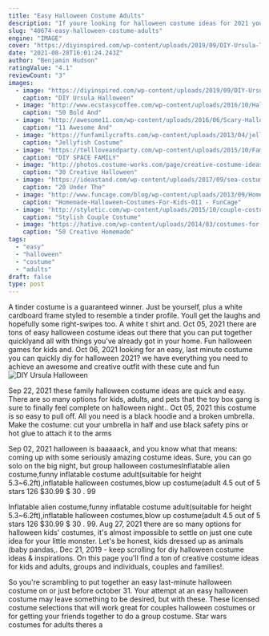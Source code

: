 ```yaml
---
title: "Easy Halloween Costume Adults"
description: "If youre looking for halloween costume ideas for 2021 youve come to the right place! spirit halloween has so many costumes to choose from, and youll be able to find the perfect look. With so"
slug: "40674-easy-halloween-costume-adults"
engine: "IMAGE"
cover: "https://diyinspired.com/wp-content/uploads/2019/09/DIY-Ursula-Tutu.jpg"
date: "2021-08-28T16:01:24.243Z"
author: "Benjamin Hudson"
ratingValue: "4.1"
reviewCount: "3"
images:
  - image: "https://diyinspired.com/wp-content/uploads/2019/09/DIY-Ursula-Tutu.jpg"
    caption: "DIY Ursula Halloween"
  - image: "http://www.ecstasycoffee.com/wp-content/uploads/2016/10/Halloween-group-Emojis-costume.jpg"
    caption: "50 Bold And"
  - image: "http://awesome11.com/wp-content/uploads/2016/06/Scary-Halloween-Costume-Ideas-for-Couples.jpg"
    caption: "11 Awesome And"
  - image: "https://funfamilycrafts.com/wp-content/uploads/2013/04/jellyfish_costume.jpg"
    caption: "Jellyfish Costume"
  - image: "https://tellloveandparty.com/wp-content/uploads/2015/10/Family-Halloween-Costume-ideas-Tell-Love-and-Party.jpg"
    caption: "DIY SPACE FAMILY"
  - image: "http://photos.costume-works.com/page/creative-costume-ideas-for-boys.jpg"
    caption: "30 Creative Halloween"
  - image: "https://ideastand.com/wp-content/uploads/2017/09/sea-costume-diy/12-under-the-sea-costumes-costume-diy.jpg"
    caption: "20 Under The"
  - image: "http://www.funcage.com/blog/wp-content/uploads/2013/09/Homemade-Halloween-Costumes-For-Kids-011.jpg"
    caption: "Homemade-Halloween-Costumes-For-Kids-011 - FunCage"
  - image: "http://styletic.com/wp-content/uploads/2015/10/couple-costume-ideas/14-couple-costume-ideas.jpg"
    caption: "Stylish Couple Costume"
  - image: "https://hative.com/wp-content/uploads/2014/03/costumes-for-kids/5-statue-of-liberty-costume.jpg"
    caption: "50 Creative Homemade"
tags:
  - "easy"
  - "halloween"
  - "costume"
  - "adults"
draft: false
type: post
---
```


A tinder costume is a guaranteed winner. Just be yourself, plus a white cardboard frame styled to resemble a tinder profile. Youll get the laughs and hopefully some right-swipes too. A white t shirt and. Oct 05, 2021 there are tons of easy halloween costume ideas out there that you can put together quicklyand all with things you've already got in your home.  Fun halloween games for kids and. Oct 06, 2021 looking for an easy, last minute costume you can quickly diy for halloween 2021? we have everything you need to achieve an awesome and creative outfit with these cute and fun
![DIY Ursula Halloween](https://diyinspired.com/wp-content/uploads/2019/09/DIY-Ursula-Tutu.jpg "DIY Ursula Halloween")

Sep 22, 2021 these family halloween costume ideas are quick and easy.  There are so many options for kids, adults, and pets that the toy box gang is sure to finally feel complete on halloween night.. Oct 05, 2021 this costume is so easy to pull off. All you need is a black hoodie and a broken umbrella. Make the costume: cut your umbrella in half and use black safety pins or hot glue to attach it to the arms
<!--inArticleAds-->

<!--galleryOne-->

Sep 02, 2021 halloween is baaaaack, and you know what that means: coming up with some seriously amazing costume ideas. Sure, you can go solo on the big night, but group halloween costumesInflatable alien costume,funny inflatable costume adult(suitable for height 5.3~6.2ft),inflatable halloween costumes,blow up costume(adult 4.5 out of 5 stars 126 $30.99 $ 30 . 99
<!--inArticleAds-->

<!--galleryTwo-->

Inflatable alien costume,funny inflatable costume adult(suitable for height 5.3~6.2ft),inflatable halloween costumes,blow up costume(adult 4.5 out of 5 stars 126 $30.99 $ 30 . 99. Aug 27, 2021 there are so many options for halloween kids' costumes, it's almost impossible to settle on just one cute idea for your little monster. Let's be honest, kids dressed up as animals (baby pandas,. Dec 21, 2019 - keep scrolling for diy halloween costume ideas & inspirations. On this page you'll find a ton of creative costume ideas for kids and adults, groups and individuals, couples and families!.
<!--galleryThree-->

So you're scrambling to put together an easy last-minute halloween costume on or just before october 31. Your attempt at an easy halloween costume may leave something to be desired, but with these. These licensed costume selections that will work great for couples halloween costumes or for getting your friends together to do a group costume. Star wars costumes for adults theres a